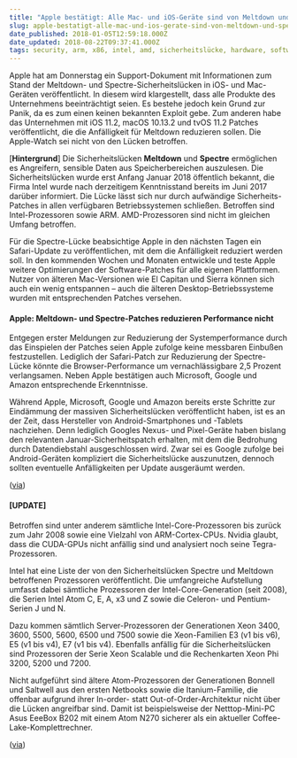 ```yaml
---
title: "Apple bestätigt: Alle Mac- und iOS-Geräte sind von Meltdown und Spectre betroffen"
slug: apple-bestatigt-alle-mac-und-ios-gerate-sind-von-meltdown-und-spectre-betroffen
date_published: 2018-01-05T12:59:18.000Z
date_updated: 2018-08-22T09:37:41.000Z
tags: security, arm, x86, intel, amd, sicherheitslücke, hardware, software
---
```


Apple hat am Donnerstag ein Support-Dokument mit Informationen zum Stand der Meltdown- und Spectre-Sicherheitslücken in iOS- und Mac-Geräten veröffentlicht. In diesem wird klargestellt, dass alle Produkte des Unternehmens beeinträchtigt seien. Es bestehe jedoch kein Grund zur Panik, da es zum einen keinen bekannten Exploit gebe. Zum anderen habe das Unternehmen mit iOS 11.2, macOS 10.13.2 und tvOS 11.2 Patches veröffentlicht, die die Anfälligkeit für Meltdown reduzieren sollen. Die Apple-Watch sei nicht von den Lücken betroffen. 

[**Hintergrund**] Die Sicherheitslücken **Meltdown** und **Spectre** ermöglichen es Angreifern, sensible Daten aus Speicherbereichen auszulesen. Die Sicherheitslücken wurde erst Anfang Januar 2018 öffentlich bekannt, die Firma Intel wurde nach derzeitigem Kenntnisstand bereits im Juni 2017 darüber informiert. Die Lücke lässt sich nur durch aufwändige Sicherheits-Patches in allen verfügbaren Betriebssystemen schließen. Betroffen sind Intel-Prozessoren sowie ARM. AMD-Prozessoren sind nicht im gleichen Umfang betroffen.

Für die Spectre-Lücke beabsichtige Apple in den nächsten Tagen ein Safari-Update zu veröffentlichen, mit dem die Anfälligkeit reduziert werden soll. In den kommenden Wochen und Monaten entwickle und teste Apple weitere Optimierungen der Software-Patches für alle eigenen Plattformen. Nutzer von älteren Mac-Versionen wie El Capitan und Sierra können sich auch ein wenig entspannen – auch die älteren Desktop-Betriebssysteme wurden mit entsprechenden Patches versehen.

#### Apple: Meltdown- und Spectre-Patches reduzieren Performance nicht

Entgegen erster Meldungen zur Reduzierung der Systemperformance durch das Einspielen der Patches seien Apple zufolge keine messbaren Einbußen festzustellen. Lediglich der Safari-Patch zur Reduzierung der Spectre-Lücke könnte die Browser-Performance um vernachlässigbare 2,5 Prozent verlangsamen. Neben Apple bestätigen auch Microsoft, Google und Amazon entsprechende Erkenntnisse.

Während Apple, Microsoft, Google und Amazon bereits erste Schritte zur Eindämmung der massiven Sicherheitslücken veröffentlicht haben, ist es an der Zeit, dass Hersteller von Android-Smartphones und -Tablets nachziehen. Denn lediglich Googles Nexus- und Pixel-Geräte haben bislang den relevanten Januar-Sicherheitspatch erhalten, mit dem die Bedrohung durch Datendiebstahl ausgeschlossen wird. Zwar sei es Google zufolge bei Android-Geräten kompliziert die Sicherheitslücke auszunutzen, dennoch sollten eventuelle Anfälligkeiten per Update ausgeräumt werden.

([via](https://www.msn.com/de-de/nachrichten/digital/apple-best%C3%A4tigt-alle-mac-und-ios-ger%C3%A4te-sind-von-meltdown-und-spectre-betroffen/))

#### [**UPDATE**]

Betroffen sind unter anderem sämtliche Intel-Core-Prozessoren bis zurück zum Jahr 2008 sowie eine Vielzahl von ARM-Cortex-CPUs. Nvidia glaubt, dass die CUDA-GPUs nicht anfällig sind und analysiert noch seine Tegra-Prozessoren.

Intel hat eine Liste der von den Sicherheitslücken Spectre und Meltdown betroffenen Prozessoren veröffentlicht. Die umfangreiche Aufstellung umfasst dabei sämtliche Prozessoren der Intel-Core-Generation (seit 2008), die Serien Intel Atom C, E, A, x3 und Z sowie die Celeron- und Pentium-Serien J und N.

Dazu kommen sämtlich Server-Prozessoren der Generationen Xeon 3400, 3600, 5500, 5600, 6500 und 7500 sowie die Xeon-Familien E3 (v1 bis v6), E5 (v1 bis v4), E7 (v1 bis v4). Ebenfalls anfällig für die Sicherheitslücken sind Prozessoren der Serie Xeon Scalable und die Rechenkarten Xeon Phi 3200, 5200 und 7200.

Nicht aufgeführt sind ältere Atom-Prozessoren der Generationen Bonnell und Saltwell aus den ersten Netbooks sowie die Itanium-Familie, die offenbar aufgrund ihrer In-order- statt Out-of-Order-Architektur nicht über die Lücken angreifbar sind. Damit ist beispielsweise der Netttop-Mini-PC Asus EeeBox B202 mit einem Atom N270 sicherer als ein aktueller Coffee-Lake-Komplettrechner.

([via](https://m.heise.de/newsticker/meldung/Prozessor-Luecken-Meltdown-und-Spectre-Intel-und-ARM-fuehren-betroffene-Prozessoren-auf-Nvidia-3934667.html))
